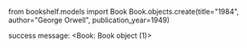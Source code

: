 from bookshelf.models import Book
Book.objects.create(title="1984", author="George Orwell", publication_year=1949)

success message: <Book: Book object (1)>